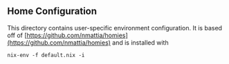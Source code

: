 ## Home Configuration

This directory contains user-specific environment configuration. It is based off
of [https://github.com/nmattia/homies](https://github.com/nmattia/homies) and is installed with

`nix-env -f default.nix -i`
